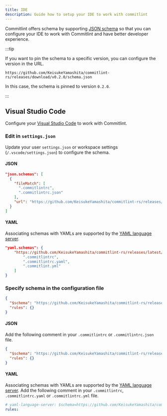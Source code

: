 ```yaml
---
title: IDE
description: Guide how to setup your IDE to work with commitlint
---
```


Commitlint offers schema by supporting [JSON schema](https://json-schema.org/) so that you can configure your IDE to work with Commitlint and have better developer experience.

:::tip

If you want to pin the schema to a specific version, you can configure the version in the URL.

```console
https://github.com/KeisukeYamashita/commitlint-rs/releases/download/v0.2.0/schema.json
```

In this case, the schema is pinned to version `0.2.0`.

:::

## Visual Studio Code

Configure your [Visual Studio Code](https://code.visualstudio.com/) to work with Commitlint.

### Edit in `settings.json`

Update your user `settings.json` or workspace settings (`/.vscode/settings.json`) to configure the schema.

#### JSON

```json
"json.schemas": [
  {
    "fileMatch": [
      ".commitlintrc",
      ".commitlintrc.json"
    ],
    "url": "https://github.com/KeisukeYamashita/commitlint-rs/releases/latest/download/schema.json"
  }
]
```

#### YAML

Associating schemas with YAMLs are supported by the [YAML language server](https://marketplace.visualstudio.com/items?itemName=redhat.vscode-yaml).

```json
"yaml.schemas": {
    "https://github.com/KeisukeYamashita/commitlint-rs/releases/latest/download/schema.json": [
        ".commitlintrc",
        ".commitlintrc.yaml",
        ".commitlint.yml"
    ]
}
```

### Specify schema in the configuration file

```json
{
  "$schema": "https://github.com/KeisukeYamashita/commitlint-rs/releases/download/v0.2.0/schema.json",
  "rules": {}
}
```

#### JSON

Add the following comment in your `.commitlintrc` or `.commitlintrc.json` file.

```json
{
  "$schema": "https://github.com/KeisukeYamashita/commitlint-rs/releases/latest/download/schema.json",
  "rules": {}
}
```

#### YAML

Associating schemas with YAMLs are supported by the [YAML language server](https://marketplace.visualstudio.com/items?itemName=redhat.vscode-yaml). Add the following comment in your `.commitlintrc`, `.commitlintrc.yaml` or `.commitlintrc.yml` file.

```yaml
# yaml-language-server: $schema=https://github.com/KeisukeYamashita/commitlint-rs/releases/latest/download/schema.json
rules:
```
